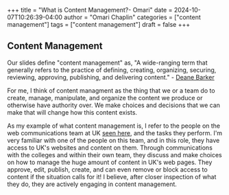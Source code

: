 +++
title = "What is Content Management?- Omari"
date = 2024-10-07T10:26:39-04:00
author = "Omari Chaplin"
categories = ["content management"]
tags = ["content management"]
draft = false
+++

## Content Management

Our slides define "content management" as, "A wide-ranging term that generally refers to the practice of defining, creating, organizing, securing, reviewing, approving, publishing, and delivering content." - [Deane Barker](https://deanebarker.net/tech/glossary/content-management/)

For me, I think of content managment as the thing that we or a team do to create, manage, manipulate, and organize the content we produce or otherwise have authority over. We make choices and decisions that we can make that will change how this content exists.

As my example of what content management is, I refer to the people on the web communications team at UK [seen here](https://web.uky.edu/people), and the tasks they perform. I'm very familiar with one of the people on this team, and in this role, they have access to UK's websites and content on them. Through communications with the colleges and within their own team, they discuss and make choices on how to manage the huge amount of content in UK's web pages. They approve, edit, publish, create, and can even remove or block access to content if the situation calls for it! I believe, after closer inspection of what they do, they are actively engaging in content management.
